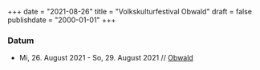 ﻿﻿+++
date = "2021-08-26"
title = "Volkskulturfestival Obwald"
draft = false
publishdate = "2000-01-01"
+++




### Datum

* Mi, 26. August 2021 - So, 29. August 2021 // [Obwald](https://www.obwald.ch/obwald2021)